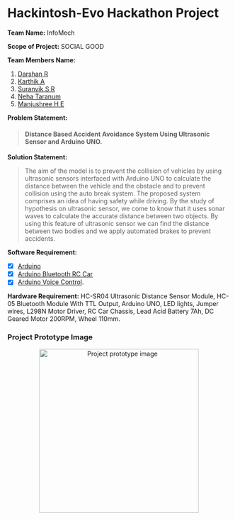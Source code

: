# Hackintosh-Evo Hackathon Project

**Team Name:** InfoMech

**Scope of Project:** SOCIAL GOOD

**Team Members Name:**

1. [Darshan R](https://www.linkedin.com/in/darshanr27/)
2. [Karthik A](https://www.linkedin.com/in/karthik-a-3b7499148/)
3. [Suranvik S R](https://www.instagram.com/suranvik_gowda/)
4. [Neha Taranum](https://www.linkedin.com/in/neha-taranum-3a6459193/)
5. [Manjushree H E](https://www.linkedin.com/in/manjushree-h-e-5360a3180/)

**Problem Statement:**

> #### Distance Based Accident Avoidance System Using Ultrasonic Sensor and Arduino UNO.

**Solution Statement:**

> The aim of the model is to prevent the collision of vehicles by using ultrasonic sensors interfaced with Arduino UNO to calculate the distance between the vehicle and the obstacle and to prevent collision using the auto break system. The proposed system comprises an idea of having safety while driving. By the study of hypothesis on ultrasonic sensor, we come to know that it uses sonar waves to calculate the accurate distance between two objects. By using this feature of ultrasonic sensor we can find the distance between two bodies and we apply automated brakes to prevent accidents.

**Software Requirement:**

- [x] [Arduino](https://www.arduino.cc/en/Main/Software)
- [x] [Arduino Bluetooth RC Car](https://play.google.com/store/apps/details?id=braulio.calle.bluetoothRCcontroller&hl=en_IN)
- [x] [Arduino Voice Control](https://play.google.com/store/apps/details?id=appinventor.ai_cempehlivan92.Arduino_Sesli_Kontrol&hl=en_IN).

**Hardware Requirement:** HC-SR04 Ultrasonic Distance Sensor Module, HC-05 Bluetooth Module With
TTL Output, Arduino UNO, LED lights, Jumper wires, L298N Motor Driver, RC Car Chassis, Lead Acid
Battery 7Ah, DC Geared Motor 200RPM, Wheel 110mm.

### Project Prototype Image

<p align="center">
  <img src="https://github.com/darshanr27/hackintosh-evo-hackathon-project/blob/master/InfoMech/project%20prototype%20images/prototype.jpg" alt="Project prototype image" width="360" height="370" align="center"/>
</p>

